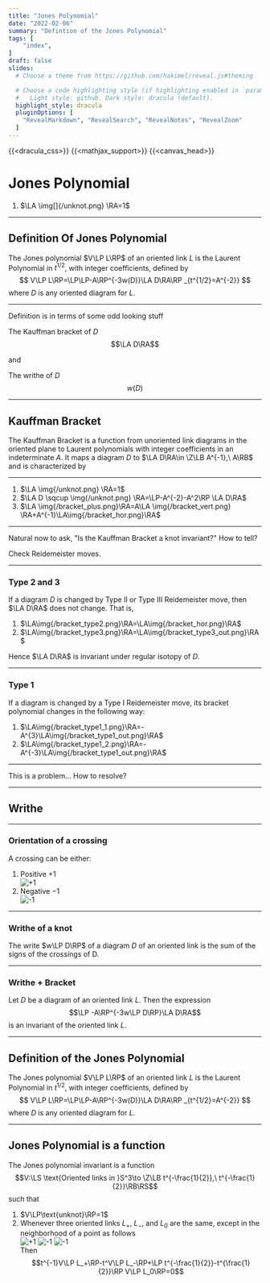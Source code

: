 ```yaml
---
title: "Jones Polynomial"
date: "2022-02-06"
summary: "Defintion of the Jones Polynomial"
tags: [
    "index",
]
draft: false
slides:
  # Choose a theme from https://github.com/hakimel/reveal.js#theming

  # Choose a code highlighting style (if highlighting enabled in `params.toml`)
  #   Light style: github. Dark style: dracula (default).
  highlight_style: dracula
  pluginOptions: [
    "RevealMarkdown", "RevealSearch", "RevealNotes", "RevealZoom"
  ]
---
```


{{<dracula_css>}}
{{<mathjax_support>}}
{{<canvas_head>}}



<p hidden>
`\(\newcommand{\N}{\mathbb{N}}
\newcommand{\Z}{\mathbb{Z}}
\newcommand{\Q}{\mathbb{Q}}
\newcommand{\R}{\mathbb{R}}
\newcommand{\LP}{\left(}
\newcommand{\RP}{\right)}
\newcommand{\LS}{\left\lbrace}
\newcommand{\RS}{\right\rbrace}
\newcommand{\LA}{\left\langle}
\newcommand{\RA}{\right\rangle}
\newcommand{\LB}{\left[}
\newcommand{\RB}{\right]}
\newcommand{\MM}{\ \middle|\ }
\newcommand{\abs}[1]{\left\vert#1\right\vert}
\newcommand{\msr}[1]{m\left(#1\right)}
\require{color}\)`
</p>


# Jones Polynomial
1. $\LA \img[]{/unknot.png} \RA=1$

---
## Definition Of Jones Polynomial

The Jones polynomial $V\LP L\RP$ of an oriented link $L$
is the Laurent Polynomial in $t^{1/2}$, with integer coefficients, defined by
$$ V\LP L\RP=\LP\LP-A\RP^{-3w(D)}\LA D\RA\RP _{t^{1/2}=A^{-2}} $$
where $D$ is any oriented diagram for $L$.

---

Definition is in terms of some odd looking stuff

The Kauffman bracket of $D$
$$\LA D\RA$$

and

The writhe of $D$
$$w(D)$$

---

## Kauffman Bracket

The Kauffman Bracket is a function from unoriented link diagrams in the oriented plane to Laurent polynomials with integer coefficients in an indeterminate $A$. It maps a diagram $D$ to $\LA D\RA\in \Z\LB A^{-1},\ A\RB$
and is characterized by

---

1. $\LA \img{/unknot.png} \RA=1$
2. $\LA D \sqcup \img{/unknot.png} \RA=\LP-A^{-2}-A^2\RP \LA D\RA\$
3. $\LA \img{/bracket_plus.png}\RA=A\LA \img{/bracket_vert.png} \RA+A^{-1}\LA\img{/bracket_hor.png}\RA$








<!-- <img style="max-width:1000px !important; height:auto !important" src="/bracket_1.png"/>

<br/>

<img style="max-width:1000px !important; height:auto !important" src="/bracket_2.png"/> -->

---

Natural now to ask, "Is the Kauffman Bracket a knot invariant?"
How to tell?

Check Reidemeister moves.

---

### Type 2 and 3

If a diagram $D$ is changed by Type II or Type III Reidemeister move, then
$\LA D\RA$ does not change. That is,

1. $\LA\img{/bracket_type2.png}\RA=\LA\img{/bracket_hor.png}\RA$
2. $\LA\img{/bracket_type3.png}\RA=\LA\img{/bracket_type3_out.png}\RA$

Hence $\LA D\RA$ is invariant under regular isotopy of $D$.

---



### Type 1

If a diagram is changed by a Type I Reidemeister move, its bracket polynomial
changes in the following way:

1. $\LA\img{/bracket_type1_1.png}\RA=-A^{3}\LA\img{/bracket_type1_out.png}\RA$
2. $\LA\img{/bracket_type1_2.png}\RA=-A^{-3}\LA\img{/bracket_type1_out.png}\RA$





---



This is a problem... How to resolve?



---
## Writhe

---

### Orientation of a crossing

A crossing can be either:

1. Positive $+1$ <br/> ![+1](/plus.png) <br/>
2. Negative $-1$ <br/> ![-1](/minus.png) <br/>

---

### Writhe of a knot

The write $w\LP D\RP$ of a diagram $D$ of an oriented link is the sum of the
signs of the crossings of D.



---

### Writhe + Bracket

Let $D$ be a diagram of an oriented link $L$. Then the expression
$$\LP -A\RP^{-3w\LP D\RP}\LA D\RA$$
is an invariant of the oriented link $L$.



---

## Definition of the Jones Polynomial

The Jones polynomial $V\LP L\RP$ of an oriented link $L$
is the Laurent Polynomial in $t^{1/2}$, with integer coefficients, defined by
$$ V\LP L\RP=\LP\LP-A\RP^{-3w(D)}\LA D\RA\RP _{t^{1/2}=A^{-2}} $$
where $D$ is any oriented diagram for $L$.

---

## Jones Polynomial is a function

The Jones polynomial invariant is a function
$$V:\LS \text{Oriented links in }S^3\to \Z\LB t^{-\frac{1}{2}},\ t^{-\frac{1}{2}}\RB\RS$$
such that

1. $V\LP\text{unknot}\RP=1$
2. Whenever three oriented links $L_+$, $L_-$, and $L_0$ are the same, except in the neighborhood of a point as follows  <br/> ![+1](/plus.png )   ![-1](/minus.png) ![-1](/skein_vert.png) <br/> Then $$t^{-1}V\LP L_+\RP-t^V\LP L_-\RP+\LP t^{-\frac{1}{2}}-t^{\frac{1}{2}}\RP V\LP L_0\RP=0$$




